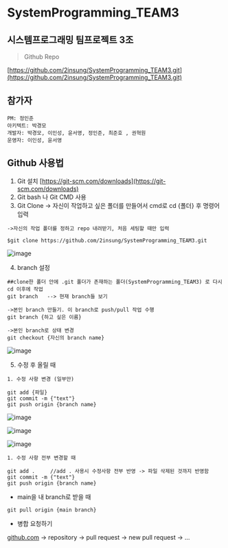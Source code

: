 # SystemProgramming_TEAM3

## 시스템프로그래밍 팀프로젝트 3조

> Github Repo
> 

[https://github.com/2insung/SystemProgramming_TEAM3.git](https://github.com/2insung/SystemProgramming_TEAM3.git)

## 참가자

```
PM: 정인준
아키텍트: 박경모
개발자: 박경모, 이인성, 윤서영, 정인준, 최준호 , 권혁원
운영자: 이인성, 윤서영
```

## Github 사용법

1. Git 설치 [https://git-scm.com/downloads](https://git-scm.com/downloads)
2. Git bash 나 Git CMD 사용
3. Git Clone -> 자신이 작업하고 싶은 폴더를 만들어서 cmd로 cd {폴더} 후 명령어 입력

```
->자신의 작업 폴더를 정하고 repo 내려받기, 처음 세팅할 때만 입력

$git clone https://github.com/2insung/SystemProgramming_TEAM3.git

```
![image](https://user-images.githubusercontent.com/84179188/142755918-b1ee59d7-b5bd-4295-b056-93ada21a38b8.png)


4. branch 설정

```
##clone한 폴더 안에 .git 폴더가 존재하는 폴더(SystemProgramming_TEAM3) 로 다시 cd 이후에 작업
git branch   --> 현재 branch들 보기

->본인 branch 만들기. 이 branch로 push/pull 작업 수행
git branch {하고 싶은 이름} 

```

```
->본인 branch로 상태 변경 
git checkout {자신의 branch name}

```
![image](https://user-images.githubusercontent.com/84179188/142755956-61187d1e-dfe0-441e-b8ab-962d67adc480.png)



5. 수정 후 올릴 때

```
1. 수정 사항 변경 (일부만)

git add {파일}         
git commit -m {"text"}
git push origin {branch name}

```
![image](https://user-images.githubusercontent.com/84179188/142756128-f82d0016-68da-4d83-9aac-d68f52327dc0.png)

![image](https://user-images.githubusercontent.com/84179188/142756122-b27bcbc5-c780-44c4-8217-7d4784a61876.png)

![image](https://user-images.githubusercontent.com/84179188/142756135-31233d07-742d-4793-aad0-c834491ce6ec.png)


```
1. 수정 사항 전부 변경할 때

git add .     //add . 사용시 수정사항 전부 반영 -> 파일 삭제된 것까지 반영함
git commit -m {"text"}
git push origin {branch name}

```



- main을 내 branch로 받을 때

```
git pull origin {main branch}

```

- 병합 요청하기

[github.com](http://github.com/) → repository → pull request → new pull request → ...
